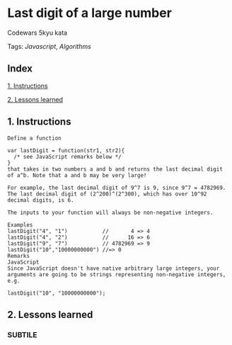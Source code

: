 # Last digit of a large number
Codewars 5kyu kata

Tags: *Javascript*, *Algorithms*


## Index

[1. Instructions](#1-instructions/) 

[2. Lessons learned](#2-lessons-learned)



## 1. Instructions
```
Define a function

var lastDigit = function(str1, str2){
  /* see JavaScript remarks below */
}
that takes in two numbers a and b and returns the last decimal digit of a^b. Note that a and b may be very large!

For example, the last decimal digit of 9^7 is 9, since 9^7 = 4782969. The last decimal digit of (2^200)^(2^300), which has over 10^92 decimal digits, is 6.

The inputs to your function will always be non-negative integers.

Examples
lastDigit("4", "1")           //       4 => 4
lastDigit("4", "2")           //      16 => 6
lastDigit("9", "7")           // 4782969 => 9    
lastDigit("10","10000000000") //=> 0
Remarks
JavaScript
Since JavaScript doesn't have native arbitrary large integers, your arguments are going to be strings representing non-negative integers, e.g.

lastDigit("10", "10000000000");
```


## 2. Lessons learned
### SUBTILE